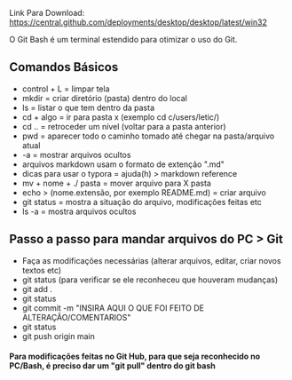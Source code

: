Link Para Download: https://central.github.com/deployments/desktop/desktop/latest/win32

O Git Bash é um terminal estendido para otimizar o uso do Git.



## Comandos Básicos

- control + L = limpar tela
- mkdir = criar diretório (pasta) dentro do local
- ls = listar o que tem dentro da pasta
- cd + algo = ir para pasta x (exemplo cd c/users/letic/)
- cd .. = retroceder um nível (voltar para a pasta anterior)
- pwd = aparecer todo o caminho tomado até chegar na pasta/arquivo atual
- -a = mostrar arquivos ocultos
- arquivos markdown usam o formato de extenção ".md"
- dicas para usar o typora = ajuda(h) > markdown reference
- mv + nome + ./ pasta = mover arquivo para X pasta
- echo > (nome.extensão, por exemplo README.md) = criar arquivo
- git status = mostra a situação do arquivo, modificações feitas etc
- ls -a = mostra arquivos ocultos



## Passo a passo para mandar arquivos do PC > Git

- Faça as modificações necessárias (alterar arquivos, editar, criar novos textos etc)
- git status (para verificar se ele reconheceu que houveram mudanças)
- git add .
- git status
- git commit -m "INSIRA AQUI O QUE FOI FEITO DE ALTERAÇÃO/COMENTARIOS"
- git status
- git push origin main

#### Para modificações feitas no Git Hub, para que seja reconhecido no PC/Bash, é preciso dar um "git pull" dentro do git bash
